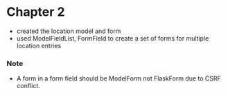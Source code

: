 # Chapter 2

* created the location model and form
* used ModelFieldList, FormField to create a set of forms for multiple location entries

### Note

* A form in a form field should be ModelForm not FlaskForm due to CSRF conflict.
